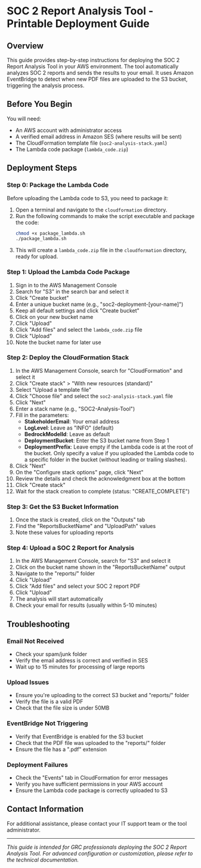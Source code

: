 # SOC 2 Report Analysis Tool - Printable Deployment Guide

## Overview

This guide provides step-by-step instructions for deploying the SOC 2 Report Analysis Tool in your AWS environment. The tool automatically analyzes SOC 2 reports and sends the results to your email. It uses Amazon EventBridge to detect when new PDF files are uploaded to the S3 bucket, triggering the analysis process.

## Before You Begin

You will need:
- An AWS account with administrator access
- A verified email address in Amazon SES (where results will be sent)
- The CloudFormation template file (`soc2-analysis-stack.yaml`)
- The Lambda code package (`lambda_code.zip`)

## Deployment Steps

### Step 0: Package the Lambda Code

Before uploading the Lambda code to S3, you need to package it:

1. Open a terminal and navigate to the `cloudformation` directory.
2. Run the following commands to make the script executable and package the code:
   ```bash
   chmod +x package_lambda.sh
   ./package_lambda.sh
   ```
3. This will create a `lambda_code.zip` file in the `cloudformation` directory, ready for upload.

### Step 1: Upload the Lambda Code Package

1. Sign in to the AWS Management Console
2. Search for "S3" in the search bar and select it
3. Click "Create bucket"
4. Enter a unique bucket name (e.g., "soc2-deployment-[your-name]")
5. Keep all default settings and click "Create bucket"
6. Click on your new bucket name
7. Click "Upload"
8. Click "Add files" and select the `lambda_code.zip` file
9. Click "Upload"
10. Note the bucket name for later use

### Step 2: Deploy the CloudFormation Stack

1. In the AWS Management Console, search for "CloudFormation" and select it
2. Click "Create stack" > "With new resources (standard)"
3. Select "Upload a template file"
4. Click "Choose file" and select the `soc2-analysis-stack.yaml` file
5. Click "Next"
6. Enter a stack name (e.g., "SOC2-Analysis-Tool")
7. Fill in the parameters:
   - **StakeholderEmail**: Your email address
   - **LogLevel**: Leave as "INFO" (default)
   - **BedrockModelId**: Leave as default
   - **DeploymentBucket**: Enter the S3 bucket name from Step 1
   - **DeploymentPrefix**: Leave empty if the Lambda code is at the root of the bucket. Only specify a value if you uploaded the Lambda code to a specific folder in the bucket (without leading or trailing slashes).
8. Click "Next"
9. On the "Configure stack options" page, click "Next"
10. Review the details and check the acknowledgment box at the bottom
11. Click "Create stack"
12. Wait for the stack creation to complete (status: "CREATE_COMPLETE")

### Step 3: Get the S3 Bucket Information

1. Once the stack is created, click on the "Outputs" tab
2. Find the "ReportsBucketName" and "UploadPath" values
3. Note these values for uploading reports

### Step 4: Upload a SOC 2 Report for Analysis

1. In the AWS Management Console, search for "S3" and select it
2. Click on the bucket name shown in the "ReportsBucketName" output
3. Navigate to the "reports/" folder
4. Click "Upload"
5. Click "Add files" and select your SOC 2 report PDF
6. Click "Upload"
7. The analysis will start automatically
8. Check your email for results (usually within 5-10 minutes)

## Troubleshooting

### Email Not Received
- Check your spam/junk folder
- Verify the email address is correct and verified in SES
- Wait up to 15 minutes for processing of large reports

### Upload Issues
- Ensure you're uploading to the correct S3 bucket and "reports/" folder
- Verify the file is a valid PDF
- Check that the file size is under 50MB

### EventBridge Not Triggering
- Verify that EventBridge is enabled for the S3 bucket
- Check that the PDF file was uploaded to the "reports/" folder
- Ensure the file has a ".pdf" extension

### Deployment Failures
- Check the "Events" tab in CloudFormation for error messages
- Verify you have sufficient permissions in your AWS account
- Ensure the Lambda code package is correctly uploaded to S3

## Contact Information

For additional assistance, please contact your IT support team or the tool administrator.

---

*This guide is intended for GRC professionals deploying the SOC 2 Report Analysis Tool. For advanced configuration or customization, please refer to the technical documentation.* 